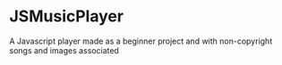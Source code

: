 # JSMusicPlayer
A Javascript player made as a beginner project and with non-copyright songs and images associated 
